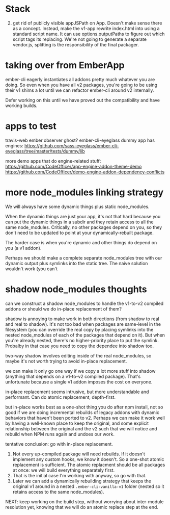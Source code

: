 # Stack

2. get rid of publicly visible appJSPath on App. Doesn't make sense there as a concept. Instead, make the v1-app rewrite index.html into using a standard script name. It can use options.outputPaths to figure out which script tags its replacing. We're not going to generate a separate vendor.js, splitting is the responsibility of the final packager.


# taking over from EmberApp

ember-cli eagerly instantiates all addons pretty much whatever you are doing. So even when you have all v2 packages, you're going to be using their v1 shims a lot until we can refactor ember-cli around v2 internally.

Defer working on this until we have proved out the compatibility and have working builds.

# apps to test

travis-web
ember observer
ghost?
ember-cli-eyeglass dummy app has engines: https://github.com/sass-eyeglass/ember-cli-eyeglass/tree/master/tests/dummy/lib

more demo apps that do engine-related stuff:
https://github.com/CodeOfficer/app-engine-addon-theme-demo
https://github.com/CodeOfficer/demo-engine-addon-dependency-conflicts

# more node_modules linking strategy

We will always have some dynamic things plus static node_modules.

When the dynamic things are just your app, it's not that hard because you can put the dynamic things in a subdir and they retain access to all the same node_modules. Critically, no other packages depend on you, so they don't need to be updated to point at your dynamically-rebuilt package.

The harder case is when you're dynamic and other things do depend on you (a v1 addon).

Perhaps we should make a complete separate node_modules tree with our dynamic output plus symlinks into the static tree. The naive solution wouldn't work (you can't

# shadow node_modules thoughts

can we construct a shadow node_modules to handle the v1-to-v2 compiled addons or should we do in-place replacement of them?

shadow is annoying to make work in both directions (from shadow to real and real to shadow). It's not too bad when packages are same-level in the filesystem (you can override the real copy by placing symlinks into the nested node_modules of each of the packages that depend on it). But when you're already nested, there's no higher-priority place to put the symlink. Probalby in that case you need to copy the dependee into shadow too.

two-way shadow involves editing inside of the real node_modules, so maybe it's not worth trying to avoid in-place replacement.

we can make it only go one way if we copy a lot more stuff into shadow (anything that depends on a v1-to-v2 compiled package). That's unfortunate because a single v1 addon imposes the cost on everyone.

in-place replacement seems intrusive, but more understandable and performant. Can do atomic replacement, depth-first.

but in-place works best as a one-shot thing you do after npm install, not so good if we are doing incremental rebuilds of legacy addons with dynamic behaviors that haven't been ported to v2. Perhaps we can make it work well by having a well-known place to keep the original, and some explicit relationship between the original and the v2 such that we will notice and rebuild when NPM runs again and undoes our work.

tentative conclusion: go with in-place replacement.
  1. Not every up-compiled package will need rebuilds. If it doesn't implement any custom hooks, we know it doesn't. So a one-shot atomic replacement is sufficient. The atomic replacment should be all packages at once: we will build everything separately first.
  2. That is the initial case I'm working with anyway, so go with that.
  3. Later we can add a dynamically rebuilding strategy that keeps the original v1 around in a nested `.ember-cli-vanilla-v1` folder (nested so it retains access to the same node_modules).

NEXT: keep working on the build step, without worrying about inter-module resolution yet, knowing that we will do an atomic replace step at the end.


